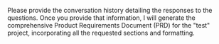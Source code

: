 Please provide the conversation history detailing the responses to the questions. Once you provide that information, I will generate the comprehensive Product Requirements Document (PRD) for the "test" project, incorporating all the requested sections and formatting.
